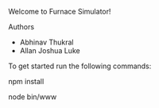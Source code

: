Welcome to Furnace Simulator!

Authors
- Abhinav Thukral
- Allan Joshua Luke

To get started run the following commands:

npm install

node bin/www


